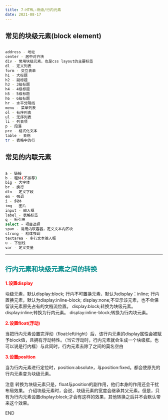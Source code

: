 ```yaml
---
title: 7-HTML-块级/行内元素
date: 2021-08-17
---
```


## 常见的块级元素(block element)

``` bash

address - 地址
center - 居中对齐块
div - 常用块级元素，也是css layout的主要标签
dl - 定义列表
form - 交互表单
h1 - 大标题
h2 - 副标题
h3 - 3级标题
h4 - 4级标题
h5 - 5级标题
h6 - 6级标题
hr - 水平分隔线
menu - 菜单列表
ol - 有序列表
ul - 无序列表
li - 列表项
p - 段落
pre - 格式化文本
table - 表格
tr - 表格中的行

```

## 常见的内联元素

``` bash

a - 链接
b - 粗体(不推荐)
big - 大字体
br - 换行
dfn - 定义字段
em - 强调
i - 斜体
img - 图片
input - 输入框
label - 表格标签
q - 短引用
select - 项目选择
span - 常用内联容器，定义文本内区块
strong - 粗体强调
textarea - 多行文本输入框
u - 下划线
var - 定义变量

```

---

## <p style="color: darkcyan">行内元素和块级元素之间的转换</p>

**<p style="color: red">1.设置display</p>**

块级元素，默认display:block;
行内不可置换元素，默认为display：inline;
行内置换元素，默认为display:inline-block;
display:none;不显示该元素，也不会保留该元素原先占有的文档流位置。
display:block;转换为块级元素。
display:inline;转换为行内元素。
display:inline-block;转换为行内块元素。

**<p style="color: red">2.设置float(浮动)</p>**

当把行内元素设置完浮动（float:left/right）后，该行内元素的display属性会被赋予block值，且拥有浮动特性。（当它浮动时，行内元素就会生成一个块级框。也可以说是行内框）与此同时，行内元素去除了之间的莫名空白

**<p style="color: red">3.设置position</p>**

当为行内元素进行定位时，position:absolute，与position:fixed。都会使原先的行内元素变为块级元素。

注意
转换为块级元素只是，float与position的副作用，他们本身的作用还会干扰布局效果。
介绍块级元素时，会说，块级元素的宽度会继承其父元素。但是，只有为行内元素设置display:block;才会有这样的效果，其他转换之后并不会默认带来这个效果。

END